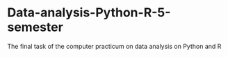 # Data-analysis-Python-R-5-semester
The final task of the computer practicum on data analysis on Python and R
